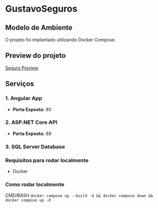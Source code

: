 # GustavoSeguros

## Modelo de Ambiente

O projeto foi implantado utilizando Docker Compose.

## Preview do projeto

[Seguro Preview](https://gustavocaldas.net/services/seguro)

## Serviços

### 1. Angular App

- **Porta Exposta:** 80

### 2. ASP.NET Core API

- **Porta Exposta:** 88

### 3. SQL Server Database

### Requisitos para rodar localmente

- Docker

### Como rodar localmente

CMD/BASH
`docker compose up --build -d && docker compose down && docker compose up -d`
